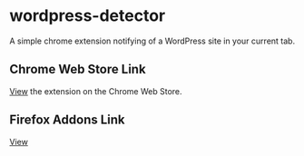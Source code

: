 # wordpress-detector
A simple chrome extension notifying of a WordPress site in your current tab.

## Chrome Web Store Link
[View](https://chrome.google.com/webstore/detail/wordpress-detector/mllfefhpnfcegnbepchcijjijhageknh) the extension on the Chrome Web Store.

## Firefox Addons Link
[View](https://addons.mozilla.org/en-US/firefox/addon/wordpress-detector/)
